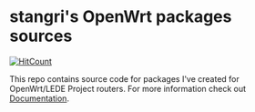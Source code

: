 # stangri's OpenWrt packages sources

[![HitCount](http://hits.dwyl.com/stangri/openwrt.svg)](http://hits.dwyl.com/stangri/openwrt)

This repo contains source code for packages I've created for OpenWrt/LEDE Project routers. For more information check out [Documentation](https://docs.openwrt.melmac.net).
